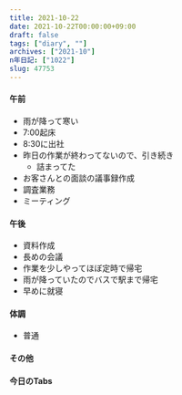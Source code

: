```yaml
---
title: 2021-10-22
date: 2021-10-22T00:00:00+09:00
draft: false
tags: ["diary", ""]
archives: ["2021-10"]
n年日記: ["1022"]
slug: 47753
---
```

#### 午前
- 雨が降って寒い
- 7:00起床
- 8:30に出社
- 昨日の作業が終わってないので、引き続き
  - 詰まってた
- お客さんとの面談の議事録作成
- 調査業務
- ミーティング
#### 午後
- 資料作成
- 長めの会議
- 作業を少しやってほぼ定時で帰宅
- 雨が降っていたのでバスで駅まで帰宅
- 早めに就寝
#### 体調
- 普通
#### その他
#### 今日のTabs